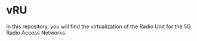 # vRU
In this repository, you will find the virtualization of the Radio Unit for the 5G Radio Access Networks.
